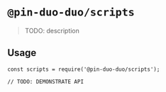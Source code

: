 # `@pin-duo-duo/scripts`

> TODO: description

## Usage

```
const scripts = require('@pin-duo-duo/scripts');

// TODO: DEMONSTRATE API
```

